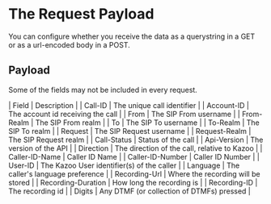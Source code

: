 # The Request Payload

You can configure whether you receive the data as a querystring in a GET or as a url-encoded body in a POST.

## Payload

Some of the fields may not be included in every request.

| Field   | Description                |
| Call-ID | The unique call identifier |
| Account-ID | The account id receiving the call |
| From | The SIP From username |
| From-Realm | The SIP From realm |
| To | The SIP To username |
| To-Realm | The SIP To realm |
| Request | The SIP Request username |
| Request-Realm | The SIP Request realm |
| Call-Status | Status of the call |
| Api-Version | The version of the API |
| Direction | The direction of the call, relative to Kazoo |
| Caller-ID-Name | Caller ID Name |
| Caller-ID-Number | Caller ID Number |
| User-ID | The Kazoo User identifier(s) of the caller |
| Language | The caller's language preference |
| Recording-Url | Where the recording will be stored |
| Recording-Duration | How long the recording is |
| Recording-ID | The recording id |
| Digits | Any DTMF (or collection of DTMFs) pressed |
